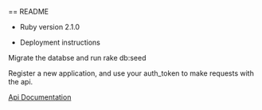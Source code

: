 == README


* Ruby version 2.1.0

* Deployment instructions

Migrate the databse and run rake db:seed

Register a new application, and use your auth_token to make requests with the api.

[Api Documentation](ApiDocumentation.md)

